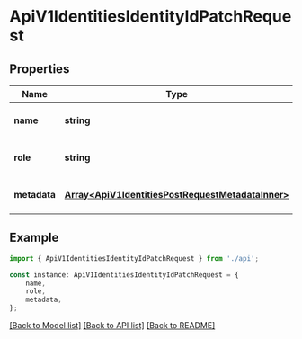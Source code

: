 # ApiV1IdentitiesIdentityIdPatchRequest


## Properties

Name | Type | Description | Notes
------------ | ------------- | ------------- | -------------
**name** | **string** | The new name of the identity. | [optional] [default to undefined]
**role** | **string** | The new role of the identity. | [optional] [default to undefined]
**metadata** | [**Array&lt;ApiV1IdentitiesPostRequestMetadataInner&gt;**](ApiV1IdentitiesPostRequestMetadataInner.md) |  | [optional] [default to undefined]

## Example

```typescript
import { ApiV1IdentitiesIdentityIdPatchRequest } from './api';

const instance: ApiV1IdentitiesIdentityIdPatchRequest = {
    name,
    role,
    metadata,
};
```

[[Back to Model list]](../README.md#documentation-for-models) [[Back to API list]](../README.md#documentation-for-api-endpoints) [[Back to README]](../README.md)
